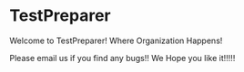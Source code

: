 # TestPreparer
Welcome to TestPreparer!
Where Organization Happens!

Please email us if you find any bugs!!
We Hope you like it!!!!!
